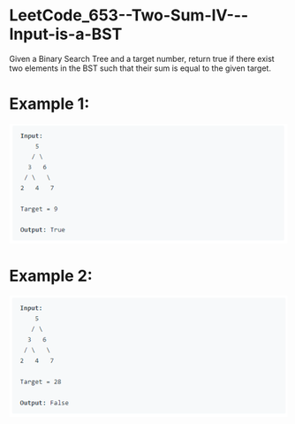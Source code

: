 # LeetCode_653--Two-Sum-IV---Input-is-a-BST

Given a Binary Search Tree and a target number, return true if there exist two elements in the BST such that their sum is equal to the given target.

# Example 1:

![image](https://github.com/eric82714/LeetCode_653--Two-Sum-IV---Input-is-a-BST/blob/master/image/example-1.PNG) 

# Example 2:

![image](https://github.com/eric82714/LeetCode_653--Two-Sum-IV---Input-is-a-BST/blob/master/image/example-2.PNG) 
